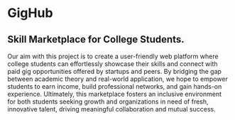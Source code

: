 # GigHub
## Skill Marketplace for College Students.

Our aim with this project is to create a user-friendly web platform where college students can effortlessly showcase their skills and connect with paid gig opportunities offered by startups and peers. By bridging the gap between academic theory and real-world application, we hope to empower students to earn income, build professional networks, and gain hands-on experience. Ultimately, this marketplace fosters an inclusive environment for both students seeking growth and organizations in need of fresh, innovative talent, driving meaningful collaboration and mutual success.
